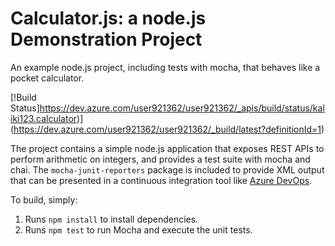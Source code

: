 Calculator.js: a node.js Demonstration Project
==============================================
An example node.js project, including tests with mocha, that behaves like
a pocket calculator.

[!Build Status]https://dev.azure.com/user921362/user921362/_apis/build/status/kaliki123.calculator)](https://dev.azure.com/user921362/user921362/_build/latest?definitionId=1)

The project contains a simple node.js application that exposes REST APIs
to perform arithmetic on integers, and provides a test suite with mocha
and chai.  The `mocha-junit-reporters` package is included to provide XML
output that can be presented in a continuous integration tool like
[Azure DevOps](https://azure.com/devops).

To build, simply:

1. Runs `npm install` to install dependencies.
2. Runs `npm test` to run Mocha and execute the unit tests.

